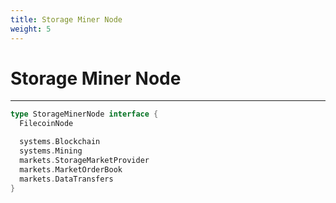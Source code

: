 ```yaml
---
title: Storage Miner Node
weight: 5
---
```


# Storage Miner Node
---

```go
type StorageMinerNode interface {
  FilecoinNode

  systems.Blockchain
  systems.Mining
  markets.StorageMarketProvider
  markets.MarketOrderBook
  markets.DataTransfers
}
```
